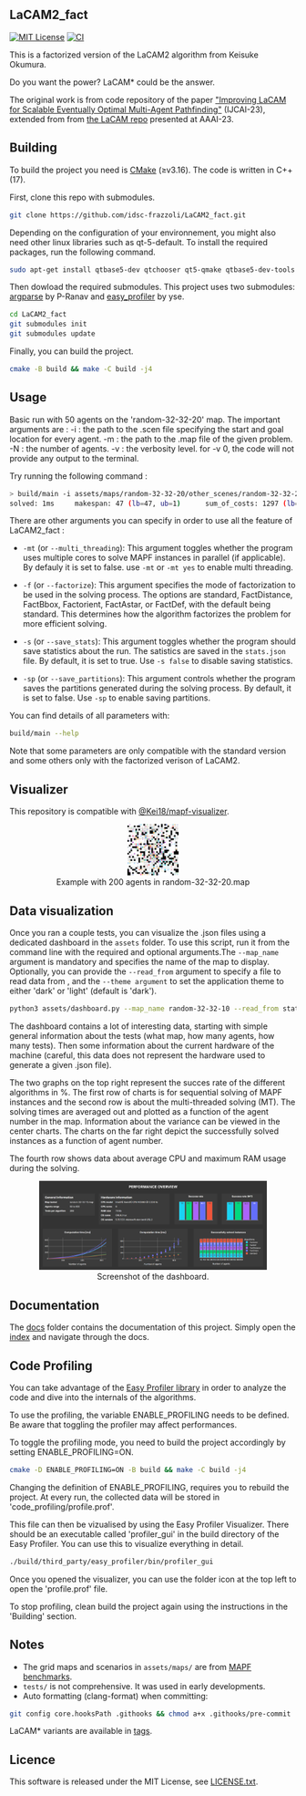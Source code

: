LaCAM2_fact
---
[![MIT License](http://img.shields.io/badge/license-MIT-blue.svg?style=flat)](LICENSE)
[![CI](https://github.com/Kei18/lacam2/actions/workflows/ci.yml/badge.svg)](https://github.com/Kei18/lacam2/actions/workflows/ci.yml)

This is a factorized version of the LaCAM2 algorithm from Keisuke Okumura.

Do you want the power?
LaCAM* could be the answer.

The original work is from code repository of the paper ["Improving LaCAM for Scalable Eventually Optimal Multi-Agent Pathfinding"](https://kei18.github.io/lacam2/) (IJCAI-23), extended from from [the LaCAM repo](https://kei18.github.io/lacam/) presented at AAAI-23.

## Building

To build the project you need is [CMake](https://cmake.org/) (≥v3.16). The code is written in C++(17).

First, clone this repo with submodules.

```bash
git clone https://github.com/idsc-frazzoli/LaCAM2_fact.git
```

Depending on the configuration of your environnement, you might also need other linux libraries such as qt-5-default. To install the required packages, run the following command.

```bash
sudo apt-get install qtbase5-dev qtchooser qt5-qmake qtbase5-dev-tools
```

Then dowload the required submodules. This project uses two submodules: [argparse](https://github.com/p-ranav/argparse) by P-Ranav and [easy_profiler](https://github.com/yse/easy_profiler) by yse.

```bash
cd LaCAM2_fact
git submodules init
git submodules update
```

Finally, you can build the project.

```bash
cmake -B build && make -C build -j4
```


## Usage

Basic run with 50 agents on the 'random-32-32-20' map. The important arguments are :
-i : the path to the .scen file specifying the start and goal location for every agent.
-m : the path to the .map file of the given problem.
-N : the number of agents.
-v : the verbosity level. for -v 0,  the code will not provide any output to the terminal.

Try running the following command :

```bash
> build/main -i assets/maps/random-32-32-20/other_scenes/random-32-32-20-700.scen -m assets/maps/random-32-32-20/random-32-32-20.map -N 10 -v 1
solved: 1ms     makespan: 47 (lb=47, ub=1)      sum_of_costs: 1297 (lb=1098, ub=1.19)   sum_of_loss: 1198 (lb=1098, ub=1.1)
```

There are other arguments you can specify in order to use all the feature of LaCAM2_fact :

- `-mt` (or `--multi_threading`): This argument toggles whether the program uses multiple cores to solve MAPF instances in parallel (if applicable). By defauly it is set to false. use `-mt` or `-mt yes` to enable multi threading.

- `-f` (or `--factorize`): This argument specifies the mode of factorization to be used in the solving process. The options are standard, FactDistance, FactBbox, Factorient, FactAstar, or FactDef, with the default being standard. This determines how the algorithm factorizes the problem for more efficient solving.

- `-s` (or `--save_stats`): This argument toggles whether the program should save statistics about the run. The satistics are saved in the `stats.json` file. By default, it is set to true. Use `-s false` to disable saving statistics.

- `-sp` (or `--save_partitions`): This argument controls whether the program saves the partitions generated during the solving process. By default, it is set to false. Use `-sp` to enable saving partitions.


You can find details of all parameters with:
```bash
build/main --help
```

Note that some parameters are only compatible with the standard version and some others only with the factorized verison of LaCAM2.

## Visualizer

This repository is compatible with [@Kei18/mapf-visualizer](https://github.com/kei18/mapf-visualizer).

<div style="text-align: center;">
  <img src="assets/misc/MAPF_viz_snapshot.png" alt="Image" width=90/>
  <div>Example with 200 agents in random-32-32-20.map</div>
</div>

## Data visualization

Once you ran a couple tests, you can visualize the .json files using a dedicated dashboard in the `assets` folder. To use this script, run it from the command line with the required and optional arguments.The `--map_name` argument is mandatory and specifies the name of the map to display. Optionally, you can provide the `--read_from` argument to specify a file to read data from , and the `--theme argument` to set the application theme to either 'dark' or 'light' (default is 'dark').

```bash
python3 assets/dashboard.py --map_name random-32-32-10 --read_from stats.json --theme dark
```

The dashboard contains a lot of interesting data, starting with simple general information about the tests (what map, how many agents, how many tests). Then some information about the current hardware of the machine (careful, this data does not represent the hardware used to generate a given .json file). 

The two graphs on the top right represent the succes rate of the different algorithms in %. The first row of charts is for sequential solving of MAPF instances and the second row is about the multi-threaded solving (MT). The solving times are averaged out and plotted as a function of the agent number in the map. Information about the variance can be viewed in the center charts. The charts on the far right depict the successfully solved instances as a function of agent number.

The fourth row shows data about average CPU and maximum RAM usage during the solving.

<div style="text-align: center;">
  <img src="assets/misc/screenshot_dashboard.png" alt="Image" style="width: 400px; height: auto;"/>
  <div>Screenshot of the dashboard.</div>
</div>




## Documentation

The [docs](docs) folder contains the documentation of this project. Simply open the [index](docs/html/index.html) and navigate through the docs. 


## Code Profiling

You can take advantage of the [Easy Profiler library](https://github.com/yse/easy_profiler) in order to analyze the code and dive into the internals of the algorithms.

To use the profiling, the variable ENABLE_PROFILING needs to be defined. Be aware that toggling the profiler may affect performances.

To toggle the profiling mode, you need to build the project accordingly by setting ENABLE_PROFILING=ON.

```bash
cmake -D ENABLE_PROFILING=ON -B build && make -C build -j4
```

Changing the definition of ENABLE_PROFILING, requires you to rebuild the project. 
At every run, the collected data will be stored in 'code_profiling/profile.prof'.

This file can then be vizualised by using the Easy Profiler Visualizer. There should be an executable called 'profiler_gui' in the build directory of the Easy Profiler. You can use this to visualize everything in detail.

```bash
./build/third_party/easy_profiler/bin/profiler_gui
```

Once you opened the visualizer, you can use the folder icon at the top left to open the 'profile.prof' file.

To stop profiling, clean build the project again using the instructions in the 'Building' section.


## Notes

- The grid maps and scenarios in `assets/maps/` are from [MAPF benchmarks](https://movingai.com/benchmarks/mapf.html).
- `tests/` is not comprehensive. It was used in early developments.
- Auto formatting (clang-format) when committing:

```bash
git config core.hooksPath .githooks && chmod a+x .githooks/pre-commit
```

LaCAM* variants are available in [tags](https://github.com/Kei18/lacam2/tags).


## Licence

This software is released under the MIT License, see [LICENSE.txt](LICENCE.txt).
